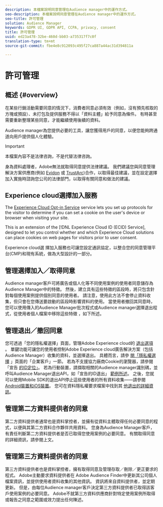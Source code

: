 ```yaml
---
description: 本檔案說明同意管理在Audience manager中的運作方式。
seo-description: 本檔案說明同意管理在Audience manager中的運作方式。
seo-title: 許可管理
solution: Audience Manager
keywords: GDPR UI, GDPR API, CCPA, privacy, consent
title: 許可管理
uuid: ed23a478-32be-460d-bb03-a735317f7c0f
translation-type: tm+mt
source-git-commit: fbe4e8c912093c495f27ca887a44ac31d394811a

---
```



# 許可管理

## 概述 {#overview}

在某些行銷活動需要同意的情況下，消費者同意必須有效（例如，沒有預先核取的方塊或預設）、未打包及提供服務不得以「資料主體」給予同意為條件。 有時甚至需要重新整理某些同意，才能繼續使用後續的資料。

Audience manager為您提供必要的工具，讓您獲得用戶的同意，以便您能夠跨通道向用戶提供個人化體驗。

>[!IMPORTANT]
>
> 本檔案內容不是法律咨詢，不是代替法律咨詢。
>
> 身為資料處理者，Adobe無法就取得同意提供法律建議。 我們建議您與同意管理解決方案供應商(例如 [Evidon](https://theblog.adobe.com/evidon-builds-gdpr-universal-consent-integration-with-launch-by-adobe/) 或 [TrustArc](https://theblog.adobe.com/trustarc-builds-consent-integration-launch-adobe/))合作，以取得最佳建議，並在設定選擇加入實施時諮詢您公司的法律部門，以取得有關同意和做法的建議。

## Experience cloud選擇加入服務

The [Experience Cloud Opt-in Service](https://docs.adobe.com/content/help/en/id-service/using/implementation-guides/opt-in-service/optin-overview.html) service lets you set up protocols for the visitor to determine if you can set a cookie on the user's device or browser when visiting your site.

This is an extension of the [!DNL Experience Cloud ID (ECID) Service], designed to let you control whether and which Experience Cloud solutions can place cookies on web pages for visitors prior to user consent.

Experience cloud選 [](https://docs.adobe.com/content/help/en/id-service/using/implementation-guides/opt-in-service/optin-overview.html) 擇加入服務也可讓您設定通訊協定，以整合您的同意管理平台(CMP)和現有系統，做為大型設計的一部分。

## 管理選擇加入／取得同意

Audience manager客戶可將廣告或個人化等不同使用案例的使用者同意儲存為Audience Manager中的特徵。 然後，建立具有這些特徵的區段時，將只包含針對每個使用案例提供個別同意的使用者。 請注意，使用此方法不會停止資料收集，但只會在您傳送要啟動的區段時影響資料的使用。 當使用者撤回其同意時，您可以使用傳入的Audience Manager批次程式或Audience manager選擇退出程式，從使用者個人檔案中移除這些特徵 [](../../integration/sending-audience-data/batch-data-transfer-explained/inbound-file-contents.md) ，如下所述。

## 管理退出／撤回同意

您可透過「您的隱私權選擇」頁面，管理Adobe Experience cloud的 [退出選項](https://www.adobe.com/privacy/opt-out.html#customeruse) 。 單鍵功能可讓您的使用者控制Adobe Experience cloud廣告解決方案（包括Audience Manager）收集的資料，並選擇退出。 具體而言，請參 [閱「隱私權選擇](https://www.adobe.com/privacy/opt-out.html#customeruse) 」頁面的「企業客戶」一節。 若為不支援協力廠商Cookie的瀏覽器，請參閱「宣告 [的ID定位」](../../features/declared-ids.md#declared-id-targeting)。 若為行動裝置，請擷取相關的Audience manager識別碼，並呼叫Audience Manager退出API，如「宣告的ID退出」 [範例所述](../../features/declared-ids.md#opt-out-examples)。 之後，您就可以使用Mobile SDK的退出API停止這些使用者的所有資料收集——請參閱 [Android裝置](https://marketing.adobe.com/resources/help/en_US/mobile/android/privacy.html)[和iOS裝置](https://marketing.adobe.com/resources/help/en_US/mobile/ios/privacy.html)。 您可在資料隱私權要求檔案中找到其 [他退出的詳細資訊](../../overview/data-security-and-privacy/data-privacy-requests.md)。

## 管理第二方資料提供者的同意

第二方資料提供者通常也是資料掌控者，並擁有從資料主體取得任何必要同意的程式，以便與其第二方資料合作夥伴共用資料。 您身為Audience Manager客戶，有責任判斷第二方資料提供者是否已取得您使用案例的必要同意。 有關取得同意的詳細資訊，請參閱上文。

## 管理第三方資料提供者的同意

第三方資料提供者也是資料掌控者，擁有取得同意及管理存取／刪除／更正要求的程式。 Adobe主動要求資料提供者在 [](https://www.adobe-audience-finder.com/) Adobe Audience Finder中更新其公司個人檔案資訊，並提供使用者資料收集的其他資訊。 資訊將來自資料提供者，並定期更新。 但是，由每位Audience manager客戶決定第三方資料提供者已取得該客戶使用案例的必要同意。 Adobe不就第三方資料供應商針對特定使用案例所取得或報告之同意之範圍或效力提出任何陳述。
